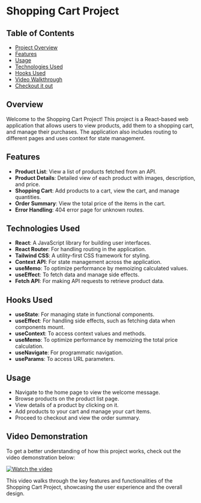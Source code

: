 # Shopping Cart Project

## Table of Contents

- [Project Overview](#overview)
- [Features](#features)
- [Usage](#usage)
- [Technologies Used](#technologies-used)
- [Hooks Used](#hooks-used)
- [Video Walkthrough](#video-demonstration)
- [Checkout it out](https://shenoda7.github.io/ShoppingCart/)

## Overview

Welcome to the Shopping Cart Project! This project is a React-based web application that allows users to view products, add them to a shopping cart, and manage their purchases. The application also includes routing to different pages and uses context for state management.

## Features

- **Product List**: View a list of products fetched from an API.
- **Product Details**: Detailed view of each product with images, description, and price.
- **Shopping Cart**: Add products to a cart, view the cart, and manage quantities.
- **Order Summary**: View the total price of the items in the cart.
- **Error Handling**: 404 error page for unknown routes.

## Technologies Used

- **React**: A JavaScript library for building user interfaces.
- **React Router**: For handling routing in the application.
- **Tailwind CSS**: A utility-first CSS framework for styling.
- **Context API**: For state management across the application.
- **useMemo**: To optimize performance by memoizing calculated values.
- **useEffect**: To fetch data and manage side effects.
- **Fetch API**: For making API requests to retrieve product data.

## Hooks Used

- **useState**: For managing state in functional components.
- **useEffect**: For handling side effects, such as fetching data when components mount.
- **useContext**: To access context values and methods.
- **useMemo**: To optimize performance by memoizing the total price calculation.
- **useNavigate**: For programmatic navigation.
- **useParams**: To access URL parameters.

## Usage

- Navigate to the home page to view the welcome message.
- Browse products on the product list page.
- View details of a product by clicking on it.
- Add products to your cart and manage your cart items.
- Proceed to checkout and view the order summary.

## Video Demonstration

To get a better understanding of how this project works, check out the video demonstration below:

[![Watch the video](https://github.com/user-attachments/assets/b9f6e3a0-3b77-4285-9cae-904ce152f6b9)](https://github.com/user-attachments/assets/b9f6e3a0-3b77-4285-9cae-904ce152f6b9)

This video walks through the key features and functionalities of the Shopping Cart Project, showcasing the user experience and the overall design.
